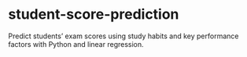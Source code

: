 # student-score-prediction
Predict students’ exam scores using study habits and key performance factors with Python and linear regression.
